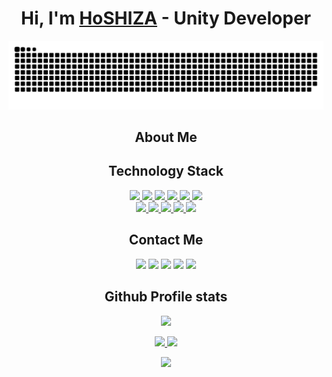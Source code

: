 <html>
<body>

<h1 align="center">Hi, I'm <a href="https://github.com/HoSHIZA">HoSHIZA</a> - Unity Developer</h1>

<div align="center">
  <a href="https://github.com/HoSHIZA">
    <img src="https://github.com/HoSHIZA/HoSHIZA/blob/output/github-contribution-grid-snake.svg"/>
  </a>
</div>
  
<h2 align="center"> About Me </h2>
<p align="center">
  <a href="https://github.com/HoSHIZA/"></a>
</p>

<h2 align="center"> Technology Stack </h2>
<p align="center">
  <a href="https://github.com/HoSHIZA/">
    <img src="https://img.shields.io/badge/-Unity-090909?style=for-the-badge&logo=unity"/>
    <img src="https://img.shields.io/badge/-CSharp-090909?style=for-the-badge&logo=csharp&logoColor=954790"/>
    <img src="https://img.shields.io/badge/-GO-090909?style=for-the-badge&logo=go"/>
    <img src="https://img.shields.io/badge/-Rust-090909?style=for-the-badge&logo=rust"/>
    <img src="https://img.shields.io/badge/-Python-090909?style=for-the-badge&logo=python"/>
    <img src="https://img.shields.io/badge/-Markdown-090909?style=for-the-badge&logo=markdown"/>
    </br>
    <img src="https://img.shields.io/badge/-Git-090909?style=for-the-badge&logo=git"/>
    <img src="https://img.shields.io/badge/-GitHub-090909?style=for-the-badge&logo=github"/>
    <img src="https://img.shields.io/badge/-VsCode-090909?style=for-the-badge&logo=visualstudiocode&logoColor=40ACF0"/>
    <img src="https://img.shields.io/badge/-Rider-090909?style=for-the-badge&logo=rider"/>
    <img src="https://img.shields.io/badge/-Photoshop-090909?style=for-the-badge&logo=adobephotoshop&logoColor=007DFF"/>
  </a>
</p>

<h2 align="center"> Contact Me </h2>
<p align="center">
    <a href="https://t.me/NeuroSHIZA"><img src="https://img.shields.io/badge/-Telegram-090909?style=for-the-badge&logo=telegram"/></a>
    <a href="https://discordapp.com/users/416631033836863488/"><img src="https://img.shields.io/badge/-Discord-090909?style=for-the-badge&logo=discord"/></a>
    <a href="mailto:hoshiza78@gmail.com"><img src="https://img.shields.io/badge/-Gmail-090909?style=for-the-badge&logo=gmail"/></a>
    <a href="https://www.youtube.com/@hoshiza"><img src="https://img.shields.io/badge/-YouTube-090909?style=for-the-badge&logo=youtube&logoColor=FF0000"/></a>
    <a href="https://steamcommunity.com/id/hoshiza/"><img src="https://img.shields.io/badge/-Steam-090909?style=for-the-badge&logo=steam"/></a>
</p>

<h2 align="center"> Github Profile stats </h2>
<p align="center">
  <a href="https://github.com/HoSHIZA/">
    <img src="https://profile-counter.glitch.me/HoSHIZA/count.svg"/>
  </a>
</p>
<p align="center">
  <a href="https://github.com/HoSHIZA/">
    <img width="45%" src="https://github-readme-stats.vercel.app/api?username=HoSHIZA&count_private=true&show_icons=true&theme=radical&hide_border=true"/>
    <img width="47.75%" src="https://streak-stats.demolab.com?user=HoSHIZA&theme=radical&hide_border=true"/>
  </a>
</p>
<p align="center">
  <a href="https://github.com/HoSHIZA/">
    <img width="50%" src="https://github-readme-stats.vercel.app/api/wakatime?username=@HoSHIZA&theme=radical&hide_border=true"/>
  </a>
</p>
  
</body>
</html>
